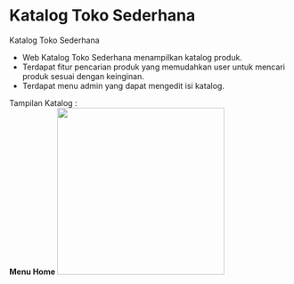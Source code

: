 # Katalog Toko Sederhana
<p>Katalog Toko Sederhana</p>

- Web Katalog Toko Sederhana menampilkan katalog produk. 
- Terdapat fitur pencarian produk yang memudahkan user untuk mencari produk sesuai dengan keinginan. 
- Terdapat menu admin yang dapat mengedit isi katalog.

Tampilan Katalog :
<br>
<b>Menu Home<b>
<img height="300cm" src="https://user-images.githubusercontent.com/74144537/173869710-4abbef12-43e1-4151-9fe1-155e4223b91b.png"/>

